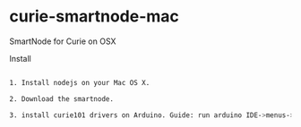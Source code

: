 # curie-smartnode-mac
SmartNode for Curie on OSX

Install

```bash

1. Install nodejs on your Mac OS X.

2. Download the smartnode.

3. install curie101 drivers on Arduino. Guide: run arduino IDE->menus->tools->Boards Manager.


```
